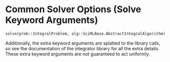 # Common Solver Options (Solve Keyword Arguments)

```@docs
solve(prob::IntegralProblem, alg::SciMLBase.AbstractIntegralAlgorithm)
```

Additionally, the extra keyword arguments are splatted to the library calls, so
see the documentation of the integrator library for all the extra details.
These extra keyword arguments are not guaranteed to act uniformly.